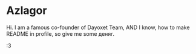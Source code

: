 # Azlagor

Hi. I am a famous co-founder of Dayoxet Team, AND I know, how to make README in profile, so give me some деняг.

:3